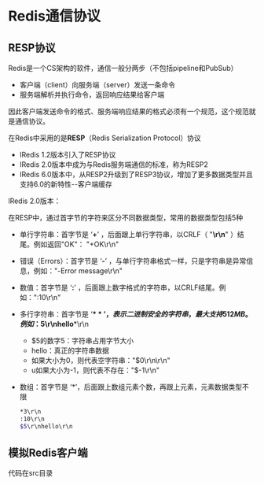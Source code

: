 # Redis通信协议

## RESP协议

Redis是一个CS架构的软件，通信一般分两步（不包括pipeline和PubSub）

* 客户端（client）向服务端（server）发送一条命令
* 服务端解析并执行命令，返回响应结果给客户端

因此客户端发送命令的格式、服务端响应结果的格式必须有一个规范，这个规范就是通信协议。



在Redis中采用的是**RESP**（Redis Serialization Protocol）协议



* lRedis 1.2版本引入了RESP协议
* lRedis 2.0版本中成为与Redis服务端通信的标准，称为RESP2
* lRedis 6.0版本中，从RESP2升级到了RESP3协议，增加了更多数据类型并且支持6.0的新特性--客户端缓存



lRedis 2.0版本：

在RESP中，通过首字节的字符来区分不同数据类型，常用的数据类型包括5种

* 单行字符串：首字节是 ‘**+**’ ，后面跟上单行字符串，以CRLF（ "**\r\n**" ）结尾。例如返回"OK"： "+OK\r\n"

* 错误（Errors）：首字节是 ‘**-**’ ，与单行字符串格式一样，只是字符串是异常信息，例如："-Error message\r\n"

* 数值：首字节是 ‘**:**’ ，后面跟上数字格式的字符串，以CRLF结尾。例如：":10\r\n"

* 多行字符串：首字节是 ‘**$**’ ，表示二进制安全的字符串，最大支持512MB。例如：$5\r\nhello***\r\n

    * $5的数字5：字符串占用字节大小
    * hello：真正的字符串数据
    * 如果大小为0，则代表空字符串："$0\r\n\r\n"
    * u如果大小为-1，则代表不存在："$-1\r\n"

* 数组：首字节是 ‘*’，后面跟上数组元素个数，再跟上元素，元素数据类型不限

  ```sh
  *3\r\n
  :10\r\n
  $5\r\nhello\r\n
  ```







## 模拟Redis客户端
代码在src目录